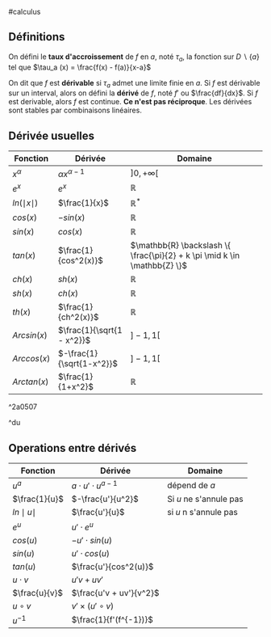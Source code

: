 #calculus
## Définitions
On défini le **taux d'accroissement** de $f$ en $a$, noté $\tau_a$, la fonction sur $D \backslash \{a\}$ tel que 
$\tau_a (x) = \frac{f(x) - f(a)}{x-a}$ 

On dit que $f$ est **dérivable** si $\tau_a$ admet une limite finie en $a$.
Si $f$ est dérivable sur un interval, alors on défini la **dérivé** de $f$, noté $f'$ ou $\frac{df}{dx}$. Si $f$ est derivable, alors $f$ est continue. **Ce n'est pas réciproque**. 
Les dérivées sont stables par combinaisons linéaires. 
## Dérivée usuelles

| Fonction         | Dérivée                    | Domaine                                                                   |
| ---------------- | -------------------------- | ------------------------------------------------------------------------- |
| $x^\alpha$       | $\alpha x^{\alpha -1}$     | $]0, +\infty[$                                                            |
| $e^x$            | $e^x$                      | $\mathbb{R}$                                                              |
| $ln(\mid x\mid)$ | $\frac{1}{x}$              | $\mathbb{R}^*$                                                            |
| $cos(x)$         | $-sin(x)$                  | $\mathbb{R}$                                                              |
| $sin(x)$         | $cos(x)$                   | $\mathbb{R}$                                                              |
| $tan(x)$         | $\frac{1}{cos^2(x)}$       | $\mathbb{R} \backslash \{ \frac{\pi}{2} + k \pi \mid k \in \mathbb{Z} \}$ |
| $ch(x)$          | $sh(x)$                    | $\mathbb{R}$                                                              |
| $sh(x)$          | $ch(x)$                    | $\mathbb{R}$                                                              |
| $th(x)$          | $\frac{1}{ch^2(x)}$        | $\mathbb{R}$                                                              |
| $Arcsin(x)$      | $\frac{1}{\sqrt{1 - x^2}}$ | $]-1, 1[$                                                                 |
| $Arccos(x)$      | $-\frac{1}{\sqrt{1-x^2}}$  | $]-1, 1[$                                                                 |
| $Arctan(x)$      | $\frac{1}{1+x^2}$          | $\mathbb{R}$                                                              |

^2a0507

^du
## Operations entre dérivés

| Fonction         | Dérivée                    | Domaine                |
| ---------------- | -------------------------- | ---------------------- |
| $u^a$            | $a \cdot u' \cdot u^{a-1}$ | dépend de $a$          |
| $\frac{1}{u}$    | $-\frac{u'}{u^2}$          | Si $u$ ne s'annule pas |
| $ln \mid u \mid$ | $\frac{u'}{u}$             | si $u$ n s'annule pas  |
| $e^u$            | $u' \cdot e^u$             |                        |
| $cos(u)$         | $-u' \cdot sin(u)$         |                        |
| $sin(u)$         | $u' \cdot cos(u)$          |                        |
| $tan(u)$         | $\frac{u'}{cos^2(u)}$      |                        |
| $u \cdot v$      | $u'v + uv'$                |                        |
| $\frac{u}{v}$    | $\frac{u'v + uv'}{v^2}$    |                        |
| $u \circ v$      | $v' \times (u' \circ v)$   |                        |
| $u^{-1}$         | $\frac{1}{f'(f^{-1})}$     |                        |
